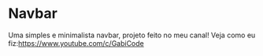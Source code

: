 # Navbar
Uma simples e minimalista navbar, projeto feito no meu canal! Veja como eu fiz:https://www.youtube.com/c/GabiCode
